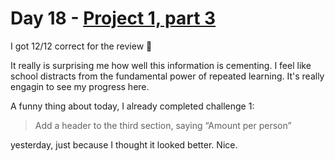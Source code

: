 # Day 18 - [Project 1, part 3](https://www.hackingwithswift.com/100/swiftui/18)

I got 12/12 correct for the review :tada:

It really is surprising me how well this information is cementing. I feel like school distracts from the fundamental power of repeated learning. It's really engagin to see my progress here.

A funny thing about today, I already completed challenge 1:

> Add a header to the third section, saying “Amount per person”

yesterday, just because I thought it looked better. Nice.
